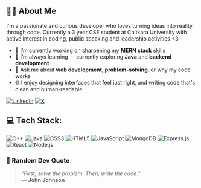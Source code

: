## 👩‍💻 About Me

I'm a passionate and curious developer who loves turning ideas into reality through code. Currently a 3 year CSE student at Chitkara University with active interest in coding, public speaking and leadership activities <3

- 🔭 I’m currently working on sharpening my **MERN stack** skills
- 🌱 I’m always learning — currently exploring **Java** and **backend development**
- 💬 Ask me about **web development**, **problem-solving**, or why my code works 
- 🌐 I enjoy designing interfaces that feel just right, and writing code that's clean and human-readable

[![LinkedIn](https://img.shields.io/badge/LinkedIn-0A66C2?style=for-the-badge&logo=linkedin&logoColor=white)](https://www.linkedin.com/in/tanya-u-1554a4266/)
[![X](https://img.shields.io/badge/X-000000?style=for-the-badge&logo=x&logoColor=white)](https://x.com/TanyaPvt05)

## 💻 Tech Stack:
![C++](https://img.shields.io/badge/C++-00599C?style=for-the-badge&logo=c%2B%2B&logoColor=white)
![Java](https://img.shields.io/badge/Java-ED8B00?style=for-the-badge&logo=openjdk&logoColor=white)
![CSS3](https://img.shields.io/badge/CSS3-1572B6?style=for-the-badge&logo=css3&logoColor=white)
![HTML5](https://img.shields.io/badge/HTML5-E34F26?style=for-the-badge&logo=html5&logoColor=white)
![JavaScript](https://img.shields.io/badge/JavaScript-F7DF1E?style=for-the-badge&logo=javascript&logoColor=black)
![MongoDB](https://img.shields.io/badge/MongoDB-4EA94B?style=for-the-badge&logo=mongodb&logoColor=white)
![Express.js](https://img.shields.io/badge/Express.js-000000?style=for-the-badge&logo=express&logoColor=white)
![React](https://img.shields.io/badge/React-20232A?style=for-the-badge&logo=react&logoColor=61DAFB)
![Node.js](https://img.shields.io/badge/Node.js-339933?style=for-the-badge&logo=nodedotjs&logoColor=white)

### 📝 Random Dev Quote

> *“First, solve the problem. Then, write the code.”*  
> — **John Johnson**

